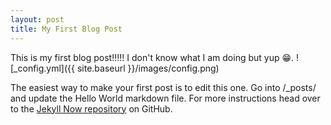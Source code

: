 ```yaml
---
layout: post
title: My First Blog Post
---
```


This is my first blog post!!!!! I don't know what I am doing but yup 😁.
![_config.yml]({{ site.baseurl }}/images/config.png)

The easiest way to make your first post is to edit this one. Go into /_posts/ and update the Hello World markdown file. For more instructions head over to the [Jekyll Now repository](https://github.com/barryclark/jekyll-now) on GitHub.
